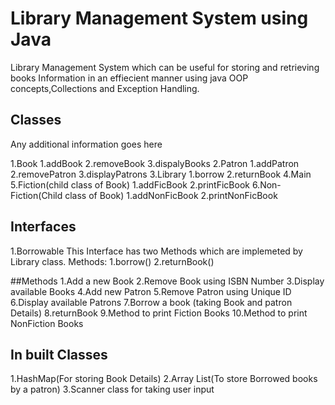 
# Library Management System using Java

Library Management System which can be useful for storing and retrieving books Information in an effiecient manner using java OOP concepts,Collections and Exception Handling.

## Classes

Any additional information goes here

1.Book 
    1.addBook
    2.removeBook
    3.dispalyBooks
2.Patron
    1.addPatron
    2.removePatron
    3.displayPatrons
3.Library
    1.borrow
    2.returnBook
4.Main
5.Fiction(child class of Book)
    1.addFicBook
    2.printFicBook
6.Non-Fiction(Child class of Book)
    1.addNonFicBook
    2.printNonFicBook

## Interfaces
1.Borrowable
This Interface has two Methods which are implemeted by Library class.
Methods:
1.borrow()
2.returnBook()

##Methods
1.Add a new Book
2.Remove Book using ISBN Number
3.Display available Books
4.Add new Patron
5.Remove Patron using Unique ID 
6.Display available Patrons
7.Borrow a book (taking Book and patron Details)
8.returnBook 
9.Method to print Fiction Books
10.Method to print NonFiction Books

## In built Classes
1.HashMap(For storing Book Details)
2.Array List(To store Borrowed books by a patron)
3.Scanner class for taking user input

